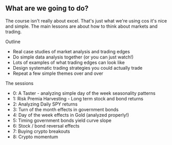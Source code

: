 ## What are we going to do?

The course isn't really about excel. That's just what we're using cos it's nice and simple.  The main lessons are about how to think about markets and trading.

Outline
- Real case studies of market analysis and trading edges
- Do simple data analysis together (or you can just watch!)
- Lots of examples of what trading edges can look like 
- Design systematic trading strategies you could actually trade
- Repeat a few simple themes over and over

The sessions
- 0: A Taster - analyzing simple day of the week seasonality patterns
- 1: Risk Premia Harvesting - Long term stock and bond returns
- 2: Analyzing Daily SPY returns
- 3: Turn of the month effects in government bonds
- 4: Day of the week effects in Gold (analyzed properly!)
- 5: Timing government bonds yield curve slope
- 6: Stock / bond reversal effects
- 7: Buying crypto breakouts
- 8: Crypto momentum
